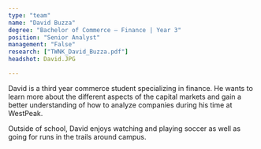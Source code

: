 ```yaml
---
type: "team"
name: "David Buzza"
degree: "Bachelor of Commerce – Finance | Year 3"
position: "Senior Analyst"
management: "False"
research: ["TWNK_David_Buzza.pdf"]
headshot: David.JPG

---
```


David is a third year commerce student specializing in finance. He wants to learn more about the different aspects of the capital markets and gain a better understanding of how to analyze companies during his time at WestPeak. 

Outside of school, David enjoys watching and playing soccer as well as going for runs in the trails around campus.

